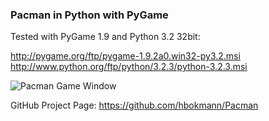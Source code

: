 ### Pacman in Python with PyGame

Tested with PyGame 1.9 and Python 3.2 32bit:

http://pygame.org/ftp/pygame-1.9.2a0.win32-py3.2.msi
http://www.python.org/ftp/python/3.2.3/python-3.2.3.msi

![Pacman Game Window](https://raw.github.com/hbokmann/Pacman/master/images/pacman.jpg)

GitHub Project Page: https://github.com/hbokmann/Pacman